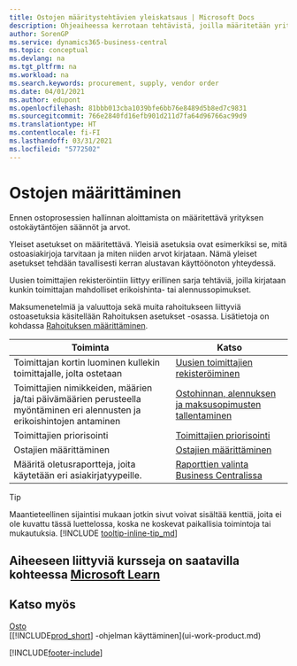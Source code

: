 ```yaml
---
title: Ostojen määritystehtävien yleiskatsaus | Microsoft Docs
description: Ohjeaiheessa kerrotaan tehtävistä, joilla määritetään yrityksen hallintakäytäntöjä, ja määritetään ostoprosessit.
author: SorenGP
ms.service: dynamics365-business-central
ms.topic: conceptual
ms.devlang: na
ms.tgt_pltfrm: na
ms.workload: na
ms.search.keywords: procurement, supply, vendor order
ms.date: 04/01/2021
ms.author: edupont
ms.openlocfilehash: 81bbb013cba1039bfe6bb76e8489d5b8ed7c9831
ms.sourcegitcommit: 766e2840fd16efb901d211d7fa64d96766ac99d9
ms.translationtype: HT
ms.contentlocale: fi-FI
ms.lasthandoff: 03/31/2021
ms.locfileid: "5772502"
---
```

# <a name="setting-up-purchasing"></a>Ostojen määrittäminen
Ennen ostoprosessien hallinnan aloittamista on määritettävä yrityksen ostokäytäntöjen säännöt ja arvot.

Yleiset asetukset on määritettävä. Yleisiä asetuksia ovat esimerkiksi se, mitä ostoasiakirjoja tarvitaan ja miten niiden arvot kirjataan. Nämä yleiset asetukset tehdään tavallisesti kerran alustavan käyttöönoton yhteydessä.

Uusien toimittajien rekisteröintiin liittyy erillinen sarja tehtäviä, joilla kirjataan kunkin toimittajan mahdolliset erikoishinta- tai alennussopimukset.

Maksumenetelmiä ja valuuttoja sekä muita rahoitukseen liittyviä ostoasetuksia käsitellään Rahoituksen asetukset -osassa. Lisätietoja on kohdassa [Rahoituksen määrittäminen](finance-setup-finance.md).

| Toiminta | Katso |
| --- | --- |
| Toimittajan kortin luominen kullekin toimittajalle, jolta ostetaan|[Uusien toimittajien rekisteröiminen](purchasing-how-register-new-vendors.md) |
| Toimittajien nimikkeiden, määrien ja/tai päivämäärien perusteella myöntäminen eri alennusten ja erikoishintojen antaminen |[Ostohinnan, alennuksen ja maksusopimusten tallentaminen](purchasing-how-record-purchase-price-discount-payment-agreements.md) |
| Toimittajien priorisointi |[Toimittajien priorisointi](purchasing-how-prioritize-vendors.md) |
| Ostajien määrittäminen |[Ostajien määrittäminen](purchasing-how-setup-purchasers.md) |
|Määritä oletusraportteja, joita käytetään eri asiakirjatyypeille.|[Raporttien valinta Business Centralissa](across-report-selections.md)|

> [!TIP]
> Maantieteellinen sijaintisi mukaan jotkin sivut voivat sisältää kenttiä, joita ei ole kuvattu tässä luettelossa, koska ne koskevat paikallisia toimintoja tai mukautuksia. [!INCLUDE [tooltip-inline-tip_md](includes/tooltip-inline-tip_md.md)]

## <a name="see-related-training-at-microsoft-learn"></a>Aiheeseen liittyviä kursseja on saatavilla kohteessa [Microsoft Learn](/learn/paths/trade-get-started-dynamics-365-business-central/)

## <a name="see-also"></a>Katso myös

[Osto](purchasing-manage-purchasing.md)  
[[!INCLUDE[prod_short](includes/prod_short.md)] -ohjelman käyttäminen](ui-work-product.md)


[!INCLUDE[footer-include](includes/footer-banner.md)]